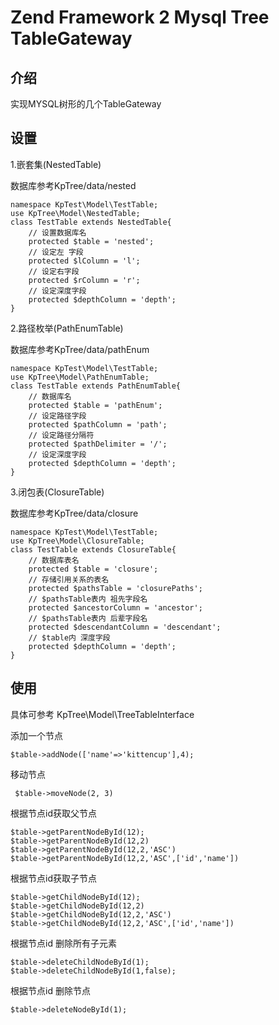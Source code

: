 
Zend Framework 2 Mysql Tree TableGateway
======

介绍
------

实现MYSQL树形的几个TableGateway

设置
------

1.嵌套集(NestedTable)

数据库参考KpTree/data/nested

    namespace KpTest\Model\TestTable;
    use KpTree\Model\NestedTable;
    class TestTable extends NestedTable{
        // 设置数据库名
        protected $table = 'nested';
        // 设定左 字段
        protected $lColumn = 'l';
        // 设定右字段
        protected $rColumn = 'r';
        // 设定深度字段
        protected $depthColumn = 'depth';
    }

2.路径枚举(PathEnumTable)

数据库参考KpTree/data/pathEnum

    namespace KpTest\Model\TestTable;
    use KpTree\Model\PathEnumTable;
    class TestTable extends PathEnumTable{
        // 数据库名
        protected $table = 'pathEnum';
        // 设定路径字段
        protected $pathColumn = 'path';
        // 设定路径分隔符
        protected $pathDelimiter = '/';
        // 设定深度字段
        protected $depthColumn = 'depth';
    }

3.闭包表(ClosureTable)

数据库参考KpTree/data/closure

    namespace KpTest\Model\TestTable;
    use KpTree\Model\ClosureTable;
    class TestTable extends ClosureTable{
        // 数据库表名
        protected $table = 'closure';
        // 存储引用关系的表名
        protected $pathsTable = 'closurePaths';
        // $pathsTable表内 祖先字段名
        protected $ancestorColumn = 'ancestor';
        // $pathsTable表内 后辈字段名
        protected $descendantColumn = 'descendant';
        // $table内 深度字段
        protected $depthColumn = 'depth';
    }
    
使用
------

具体可参考  KpTree\Model\TreeTableInterface

添加一个节点

    $table->addNode(['name'=>'kittencup'],4);


移动节点

     $table->moveNode(2, 3)
     
根据节点id获取父节点

    $table->getParentNodeById(12);
    $table->getParentNodeById(12,2)
    $table->getParentNodeById(12,2,'ASC')
    $table->getParentNodeById(12,2,'ASC',['id','name'])

根据节点id获取子节点

    $table->getChildNodeById(12);
    $table->getChildNodeById(12,2)
    $table->getChildNodeById(12,2,'ASC')
    $table->getChildNodeById(12,2,'ASC',['id','name'])

根据节点id 删除所有子元素

    $table->deleteChildNodeById(1);
    $table->deleteChildNodeById(1,false);

根据节点id 删除节点

    $table->deleteNodeById(1);


